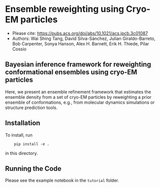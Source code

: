 # Ensemble reweighting using Cryo-EM particles

* Please cite: https://pubs.acs.org/doi/abs/10.1021/acs.jpcb.3c01087
* Authors: Wai Shing Tang, David Silva-Sánchez, Julian Giraldo-Barreto, Bob Carpenter, Sonya Hanson, Alex H. Barnett, Erik H. Thiede, Pilar Cossio

## Bayesian inference framework for reweighting conformational ensembles using cryo-EM particles

Here, we present an ensemble refinement framework that estimates the ensemble density from a set of cryo-EM particles by reweighting a prior ensemble of conformations, e.g., from molecular dynamics simulations or structure prediction tools. 

Installation
-----------------
To install, run 
```
    pip install -e .
```
in this directory.

Running the Code
-----------------
Please see the example notebook in the `tutorial` folder. 

